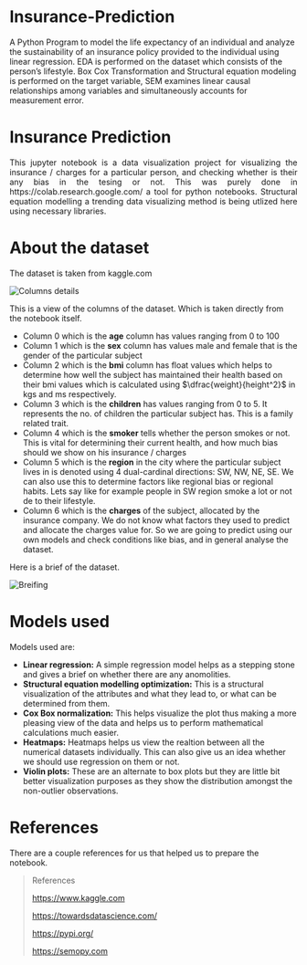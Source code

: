 # Insurance-Prediction
A Python Program to model the life expectancy of an individual and analyze the sustainability of an insurance policy provided to the individual using linear regression. EDA is performed on the dataset which consists of the person’s lifestyle. Box Cox Transformation and Structural equation modeling is performed on the target variable, SEM examines linear causal relationships among variables and simultaneously accounts for measurement error. 
# Insurance Prediction

<p align="justify">
This jupyter notebook is a data visualization project for visualizing the insurance / charges for a particular person, and checking whether is their any bias in the tesing or not. This was purely done in https://colab.research.google.com/ a tool for python notebooks. Structural equation modelling a trending data visualizing method is being utlized here using necessary libraries. 
</p>

# About the dataset

The dataset is taken from kaggle.com

![Columns details](https://github.com/SiddhuSiddharth/Insurance-prediction/blob/999b6cf95a974e22c22594dde5a34722d0e27eeb/Images-readme/Dataset1.png)

This is a view of the columns of the dataset. Which is taken directly from the notebook itself.
* Column 0 which is the **age** column has values ranging from 0 to 100
* Column 1 which is the **sex** column has values male and female that is the gender of the particular subject
* Column 2 which is the **bmi** column has float values which helps to determine how well the subject has maintained their health based on their bmi values which is calculated using $\dfrac{weight}{height^2}$ in kgs and ms respectively.
* Column 3 which is the **children** has values ranging from 0 to 5. It represents the no. of children the particular subject has. This is a family related trait.
* Column 4 which is the **smoker** tells whether the person smokes or not. This is vital for determining their current health, and how much bias should we show on his insurance / charges
* Column 5 which is the **region** in the city where the particular subject lives in is denoted using 4 dual-cardinal directions: SW, NW, NE, SE. We can also use this to determine factors like regional bias or regional habits. Lets say like for example people in SW region smoke a lot or not de to their lifestyle.
* Column 6 which is the **charges** of the subject, allocated by the insurance company. We do not know what factors they used to predict and allocate the charges value for. So we are going to predict using our own models and check conditions like bias, and in general analyse the dataset.

Here is a brief of the dataset.

![Breifing](https://github.com/SiddhuSiddharth/Insurance-prediction/blob/999b6cf95a974e22c22594dde5a34722d0e27eeb/Images-readme/Dataset2.png)

# Models used

Models used are:

* **Linear regression:** A simple regression model helps as a stepping stone and gives a brief on whether there are any anomolities.
* **Structural equation modelling optimization:** This is a structural visualization of the attributes and what they lead to, or what can be determined from them.
* **Cox Box normalization:** This helps visualize the plot thus making a more pleasing view of the data and helps us to perform mathematical calculations much easier.
* **Heatmaps:** Heatmaps helps us view the realtion between all the numerical datasets individually. This can also give us an idea whether we should use regression on them or not.
* **Violin plots:** These are an alternate to box plots but they are little bit better visualization purposes as they show the distribution amongst the non-outlier observations.

# References

There are a couple references for us that helped us to prepare the notebook.

> References
> 
> https://www.kaggle.com
> 
> https://towardsdatascience.com/
> 
> https://pypi.org/
> 
> https://semopy.com


